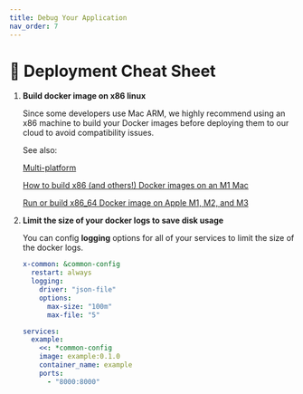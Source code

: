 ```yaml
---
title: Debug Your Application
nav_order: 7
---
```


# 📕 Deployment Cheat Sheet

1. **Build docker image on x86 linux**
    
    Since some developers use Mac ARM, we highly recommend using an x86 machine to build your Docker images before deploying them to our cloud to avoid compatibility issues.
    
    See also:
    
    [Multi-platform](https://docs.docker.com/build/building/multi-platform/)
    
    [How to build x86 (and others!) Docker images on an M1 Mac](https://blog.jaimyn.dev/how-to-build-multi-architecture-docker-images-on-an-m1-mac/)
    
    [Run or build x86_64 Docker image on Apple M1, M2, and M3](https://nesin.io/blog/x86-x86-amd64-docker-mac)
    
2. **Limit the size of your docker logs to save disk usage**
    
    You can config **logging** options for all of your services to limit the size of the docker logs.
    
    ```yaml
    x-common: &common-config
      restart: always
      logging:
        driver: "json-file"
        options:
          max-size: "100m"
          max-file: "5"
    
    services:
      example:
        <<: *common-config
        image: example:0.1.0
        container_name: example
        ports:
          - "8000:8000"
    ```
